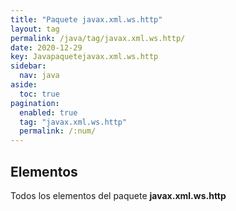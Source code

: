 ```yaml
---
title: "Paquete javax.xml.ws.http"
layout: tag
permalink: /java/tag/javax.xml.ws.http/
date: 2020-12-29
key: Javapaquetejavax.xml.ws.http
sidebar: 
  nav: java
aside: 
  toc: true
pagination: 
  enabled: true
  tag: "javax.xml.ws.http"
  permalink: /:num/
---
```


<h2>Elementos</h2>
Todos los elementos del paquete <strong>javax.xml.ws.http</strong>
